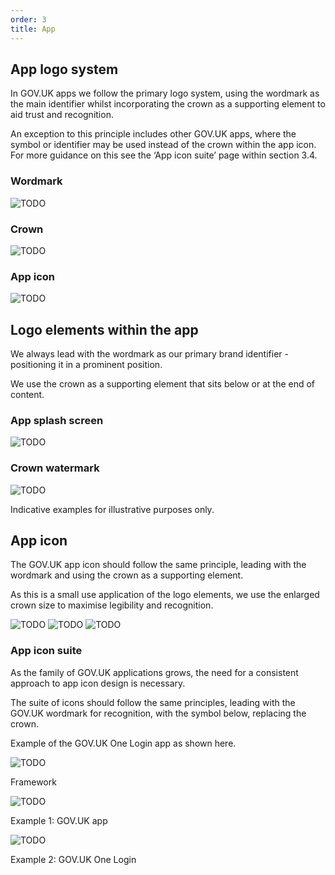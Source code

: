 ```yaml
---
order: 3
title: App
---
```


## App logo system

In GOV.UK apps we follow the primary logo system, using the wordmark as the main identifier whilst incorporating the crown as a supporting element to aid trust and recognition.

An exception to this principle includes other GOV.UK apps, where the symbol or identifier may be used instead of the crown within the app icon. For more guidance on this see the ‘App icon suite’ page within section 3.4.

### Wordmark

![TODO](./wordmark-on-blue.svg)

### Crown

![TODO](./crown-on-blue.svg)

### App icon

![TODO](./app-icon-on-blue.svg)

## Logo elements within the app

We always lead with the wordmark as our primary brand identifier - positioning it in a prominent position.

We use the crown as a supporting element that sits below or at the end of content.

### App splash screen

![TODO](./splash-screen-short.gif)

<!-- TODO: not sure if this should be the short or long version (both files are in the folder) -->

### Crown watermark

![TODO](./app-watermark-example.png)

Indicative examples for illustrative purposes only.

## App icon

The GOV.UK app icon should follow the same principle, leading with the wordmark and using the crown as a supporting element.

As this is a small use application of the logo elements, we use the enlarged crown size to maximise legibility and recognition.

![TODO](./app-icon-lines.svg) ![TODO](./app-icon.svg) ![TODO](./app-store-example.png)

### App icon suite

As the family of GOV.UK applications grows, the need for a consistent approach to app icon design is necessary.

The suite of icons should follow the same principles, leading with the GOV.UK wordmark for recognition, with the symbol below, replacing the crown.

Example of the GOV.UK One Login app as shown here.

![TODO](./app-icon-template.svg)

Framework

![TODO](./app-icon.svg)

Example 1: GOV.UK app

![TODO](./app-icon-one-login.svg)

Example 2: GOV.UK One Login
